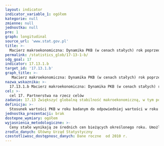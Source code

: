 ```yaml
---
layout: indicator
indicator_variable_1: ogółem
kategorie: null
zmienne: null
jednostka: null
pre: 1
graph: longitudinal
source_url: 'www.stat.gov.pl'
title: >-
  Macierz makroekonomiczna: Dynamika PKB (w cenach stałych) rok poprzedni = 100
permalink: /statistics_glob/17-13-1-b/
sdg_goal: 17
indicator: 17.13.1.b
target_id: '17.13.1.b'
graph_title: >-
   Macierz makroekonomiczna: Dynamika PKB (w cenach stałych) rok poprzedni = 100
nazwa_wskaznika: >-
  17.13.1.b Macierz makroekonomiczna: Dynamika PKB (w cenach stałych) rok poprzedni = 100
cel: >-
  cel 17. Partnerstwa na rzecz celów
zadanie: 17.13 Zwiększyć globalną stabilność makroekonomiczną, w tym poprzez koordynację i spójność polityk
definicja: >-
  Stosunek wartości PKB w roku badanym do odpowiedniej wartości w roku poprzednim, skorygowany o wpływ cen.
jednostka_prezentacji: brak
dostepne_wymiary: ogółem
wyjasnienia_metodologiczne: >-
  Ceny stałe wynikają ze średnich cen bieżących określonego roku. Umożliwiają one dokładniejszą obserwację dynamiki wybranego zjawiska poprzez wyeliminowanie wpływu na nie zmian cen bieżących.Produkt krajowy brutto (PKB) obrazuje końcowy rezultat działalności wszystkich podmiotów gospodarki narodowej (jednostek będących rezydentami) w danym roku. Szczegółową definicję i metodologię obliczania PKB określa rozporządzenie Parlamentu Europejskiego i Rady (UE) nr 549/2013 z dnia 21 maja 2013 r. w sprawie europejskiego systemu rachunków narodowych i regionalnych w Unii Europejskiej (ESA 2010).
zrodlo_danych: Główny Urząd Statystyczny
czestotliwosc_dostępnosc_danych: Dane roczne  od 2010 r.
---
```

